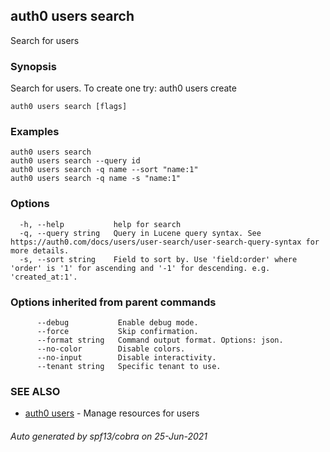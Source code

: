 ## auth0 users search

Search for users

### Synopsis

Search for users. To create one try:
auth0 users create

```
auth0 users search [flags]
```

### Examples

```
auth0 users search
auth0 users search --query id
auth0 users search -q name --sort "name:1"
auth0 users search -q name -s "name:1"
```

### Options

```
  -h, --help           help for search
  -q, --query string   Query in Lucene query syntax. See https://auth0.com/docs/users/user-search/user-search-query-syntax for more details.
  -s, --sort string    Field to sort by. Use 'field:order' where 'order' is '1' for ascending and '-1' for descending. e.g. 'created_at:1'.
```

### Options inherited from parent commands

```
      --debug           Enable debug mode.
      --force           Skip confirmation.
      --format string   Command output format. Options: json.
      --no-color        Disable colors.
      --no-input        Disable interactivity.
      --tenant string   Specific tenant to use.
```

### SEE ALSO

* [auth0 users](auth0_users.md)	 - Manage resources for users

###### Auto generated by spf13/cobra on 25-Jun-2021
